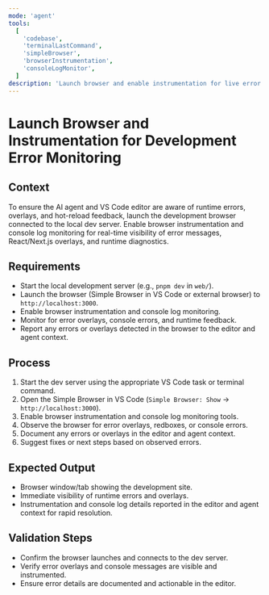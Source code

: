 ```yaml
---
mode: 'agent'
tools:
  [
    'codebase',
    'terminalLastCommand',
    'simpleBrowser',
    'browserInstrumentation',
    'consoleLogMonitor',
  ]
description: 'Launch browser and enable instrumentation for live error monitoring during development'
---
```


# Launch Browser and Instrumentation for Development Error Monitoring

## Context

To ensure the AI agent and VS Code editor are aware of runtime errors, overlays, and hot-reload feedback, launch the development browser connected to the local dev server. Enable browser instrumentation and console log monitoring for real-time visibility of error messages, React/Next.js overlays, and runtime diagnostics.

## Requirements

- Start the local development server (e.g., `pnpm dev` in `web/`).
- Launch the browser (Simple Browser in VS Code or external browser) to `http://localhost:3000`.
- Enable browser instrumentation and console log monitoring.
- Monitor for error overlays, console errors, and runtime feedback.
- Report any errors or overlays detected in the browser to the editor and agent context.

## Process

1. Start the dev server using the appropriate VS Code task or terminal command.
2. Open the Simple Browser in VS Code (`Simple Browser: Show` → `http://localhost:3000`).
3. Enable browser instrumentation and console log monitoring tools.
4. Observe the browser for error overlays, redboxes, or console errors.
5. Document any errors or overlays in the editor and agent context.
6. Suggest fixes or next steps based on observed errors.

## Expected Output

- Browser window/tab showing the development site.
- Immediate visibility of runtime errors and overlays.
- Instrumentation and console log details reported in the editor and agent context for rapid resolution.

## Validation Steps

- Confirm the browser launches and connects to the dev server.
- Verify error overlays and console messages are visible and instrumented.
- Ensure error details are documented and actionable in the editor.
